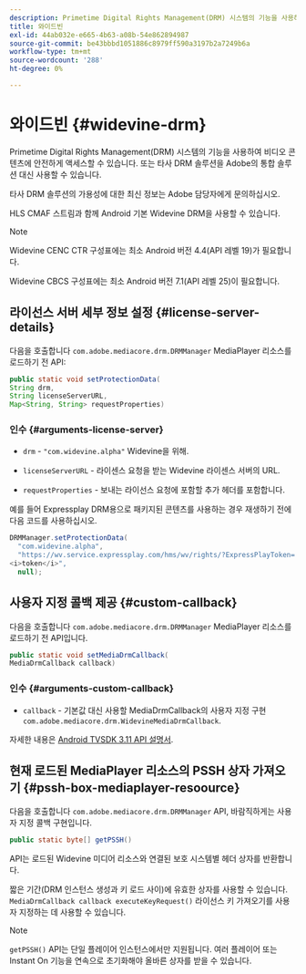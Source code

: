 ```yaml
---
description: Primetime Digital Rights Management(DRM) 시스템의 기능을 사용하여 비디오 콘텐츠에 안전하게 액세스할 수 있습니다. 또는 타사 DRM 솔루션을 Adobe의 통합 솔루션 대신 사용할 수 있습니다.
title: 와이드빈
exl-id: 44ab032e-e665-4b63-a08b-54e862894987
source-git-commit: be43bbbd1051886c8979ff590a3197b2a7249b6a
workflow-type: tm+mt
source-wordcount: '288'
ht-degree: 0%

---
```


# 와이드빈 {#widevine-drm}

Primetime Digital Rights Management(DRM) 시스템의 기능을 사용하여 비디오 콘텐츠에 안전하게 액세스할 수 있습니다. 또는 타사 DRM 솔루션을 Adobe의 통합 솔루션 대신 사용할 수 있습니다.

타사 DRM 솔루션의 가용성에 대한 최신 정보는 Adobe 담당자에게 문의하십시오.

<!--<a id="section_1385440013EF4A9AA45B6AC98919E662"></a>-->

HLS CMAF 스트림과 함께 Android 기본 Widevine DRM을 사용할 수 있습니다.

>[!NOTE]
>
> Widevine CENC CTR 구성표에는 최소 Android 버전 4.4(API 레벨 19)가 필요합니다.
>
> Widevine CBCS 구성표에는 최소 Android 버전 7.1(API 레벨 25)이 필요합니다.

## 라이선스 서버 세부 정보 설정 {#license-server-details}

다음을 호출합니다 `com.adobe.mediacore.drm.DRMManager` MediaPlayer 리소스를 로드하기 전 API:

```java
public static void setProtectionData(
String drm,
String licenseServerURL,
Map<String, String> requestProperties)
```

### 인수 {#arguments-license-server}

* `drm` - `"com.widevine.alpha"` Widevine을 위해.

* `licenseServerURL` - 라이센스 요청을 받는 Widevine 라이센스 서버의 URL.

* `requestProperties` - 보내는 라이선스 요청에 포함할 추가 헤더를 포함합니다.

예를 들어 Expressplay DRM용으로 패키지된 콘텐츠를 사용하는 경우 재생하기 전에 다음 코드를 사용하십시오.

```java
DRMManager.setProtectionData(
  "com.widevine.alpha",  
  "https://wv.service.expressplay.com/hms/wv/rights/?ExpressPlayToken= 
<i>token</i>",  
  null);
```

## 사용자 지정 콜백 제공 {#custom-callback}

다음을 호출합니다 `com.adobe.mediacore.drm.DRMManager` MediaPlayer 리소스를 로드하기 전 API입니다.

```java
public static void setMediaDrmCallback(
MediaDrmCallback callback)
```

### 인수 {#arguments-custom-callback}

* `callback` - 기본값 대신 사용할 MediaDrmCallback의 사용자 지정 구현 `com.adobe.mediacore.drm.WidevineMediaDrmCallback`.

자세한 내용은 [Android TVSDK 3.11 API 설명서](https://help.adobe.com/en_US/primetime/api/psdk/javadoc3.11/index.html).

## 현재 로드된 MediaPlayer 리소스의 PSSH 상자 가져오기 {#pssh-box-mediaplayer-resoource}

다음을 호출합니다 `com.adobe.mediacore.drm.DRMManager` API, 바람직하게는 사용자 지정 콜백 구현입니다.

```java
public static byte[] getPSSH()
```

API는 로드된 Widevine 미디어 리소스와 연결된 보호 시스템별 헤더 상자를 반환합니다.

짧은 기간(DRM 인스턴스 생성과 키 로드 사이)에 유효한 상자를 사용할 수 있습니다. `MediaDrmCallback callback executeKeyRequest()` 라이선스 키 가져오기를 사용자 지정하는 데 사용할 수 있습니다.

>[!NOTE]
>
> `getPSSH()` API는 단일 플레이어 인스턴스에서만 지원됩니다. 여러 플레이어 또는 Instant On 기능을 연속으로 초기화해야 올바른 상자를 받을 수 있습니다.
